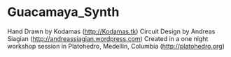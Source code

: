 # Guacamaya_Synth
Hand Drawn by Kodamas (http://Kodamas.tk)
Circuit Design by Andreas Siagian (http://andreassiagian.wordpress.com)
Created in a one night workshop session in Platohedro, Medellin, Columbia (http://platohedro.org)
